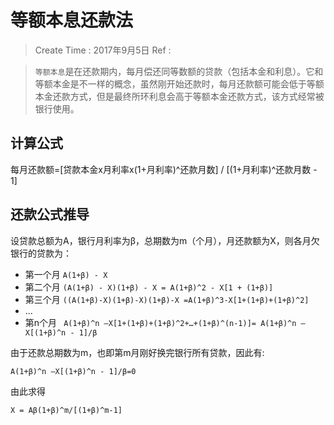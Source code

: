 
# 等额本息还款法

> Create Time : 2017年9月5日 Ref : 


> `等额本息`是在还款期内，每月偿还同等数额的贷款（包括本金和利息）。它和等额本金是不一样的概念，虽然刚开始还款时，每月还款额可能会低于等额本金还款方式，但是最终所环利息会高于等额本金还款方式，该方式经常被银行使用。


## 计算公式

每月还款额=[贷款本金x月利率x(1+月利率)^还款月数] / [(1+月利率)^还款月数 - 1]

## 还款公式推导

设贷款总额为A，银行月利率为β，总期数为m（个月），月还款额为X，则各月欠银行的贷款为：

* 第一个月 `A(1+β) - X`
* 第二个月 `(A(1+β) - X)(1+β) - X = A(1+β)^2 - X[1 + (1+β)]`
* 第三个月 `((A(1+β)-X)(1+β)-X)(1+β)-X =A(1+β)^3-X[1+(1+β)+(1+β)^2]`
* ...
* 第n个月 ` A(1+β)^n –X[1+(1+β)+(1+β)^2+…+(1+β)^(n-1)]= A(1+β)^n –X[(1+β)^n - 1]/β`

由于还款总期数为m，也即第m月刚好换完银行所有贷款，因此有:
```
A(1+β)^n –X[(1+β)^n - 1]/β=0
```
由此求得
```
X = Aβ(1+β)^m/[(1+β)^m-1]
```



